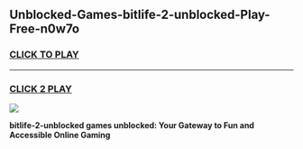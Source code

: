 
## Unblocked-Games-bitlife-2-unblocked-Play-Free-n0w7o
<h3>
<a href="https://premium76.site?title=bitlife-2-unblocked&ref=18A1">CLICK TO PLAY</a></h3>
<hr>

<h3>
<a href="https://premium76.site?title=bitlife-2-unblocked&ref=18A1">CLICK 2 PLAY</a>
  
</h3>

<a href="https://premium76.site?title=bitlife-2-unblocked&ref=18A1"><img src="https://clearcache.store/games.png"></a>


**bitlife-2-unblocked games unblocked: Your Gateway to Fun and Accessible Online Gaming**
